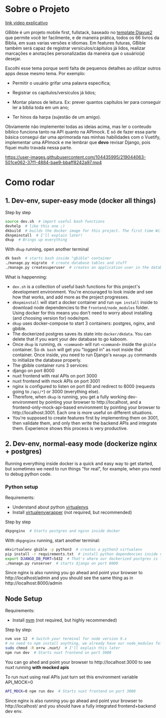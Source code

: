 # Sobre o Projeto

[link video explicativo](https://youtu.be/M9boBE1XHyI)

GBible é um projeto mobile first, fullstack, baseado no [template Djavue2](https://github.com/evolutio/djavue2) que permite você ler facilmente, e de maneira prática, todos os 66 livros da Bíblia, em suas varias versões e idiomas. Em features futuras, GBible também será capaz de registrar versículos/cápitulos já lidos, realizar marcações e anotações personalizadas da maneira que o usuário(a) desejar.

Escolhi esse tema porque senti falta de pequenos detalhes ao utilizar outros apps desse mesmo tema. Por exemplo:

 * Permitir o usuário grifar uma palavra especifica;

 * Registrar os capítulos/versículos já lidos; 

 * Montar planos de leitura. Ex: prever quantos capítulos ler para conseguir ler a bíblia toda em um ano;   

 * Ter hinos da harpa (sujestão de um amigo).
 
 
Obviamente não implementei todas as ideias acima, mas ler o conteudo bíblico funciona tanto na API quanto na APImock. E só de fazer essa parte básica consegui dar uma aprimorada nas minhas habilidades com o Vuetify, implementar uma APImock e me lembrar que **devo** revisar Django, pois fiquei muito travada nessa parte. 
 


https://user-images.githubusercontent.com/104435995/219044063-501ce062-37f1-4884-bae9-bbaff8242a97.mp4


 

# Como rodar
## 1. Dev-env, super-easy mode (docker all things)


Step by step

```bash
source dev.sh  # import useful bash functions
devhelp  # like this one ;)
dkbuild  # builds the docker image for this project. The first time Will take a while.
dknpminstall  # I'll explain later!
dkup  # Brings up everything
```

With `dkup` running, open another terminal

```bash
dk bash  # starts bash inside "gbible" container
./manage.py migrate  # create database tables and stuff
./manage.py createsuperuser  # creates an application user in the database
```

What is happenning:

* `dev.sh` is a collection of useful bash functions for this project's development environment. You're encouraged to look inside and see how that works, and add more as the project progresses.
* `dknpminstall` will start a docker container and run `npm install` inside to download node dependencies to the `frontend/node_modules` folder. Using docker for this means you don't need to worry about installing (and choosing version for) node/npm.
* `dkup` uses docker-compose to start 3 containers: postgres, nginx, and gbible.
* The dockerized postgres saves its state into `docker/dkdata`. You can delete that if you want your dev database to go kaboom.
* Once `dkup` is running, `dk <command>` will run `<command>` inside the `gbible` container. So `dk bash` will get you "logged in" as root inside that container. Once inside, you need to run Django's `manage.py` commands to initialize the database properly.
* The gbible container runs 3 services:
 * django on port 8000
 * nuxt frontend with real APIs on port 3000
 * nuxt frontend with mock APIs on port 3001
* nginx is configured to listen on port 80 and redirect to 8000 (requests going to `/api/*`) or 3000 (everything else).
* Therefore, when `dkup` is running, you get a fully working dev-environment by pointing your browser to http://localhost, and a frontend-only-mock-api-based environment by pointing your browser to http://localhost:3001. Each one is more useful on different situations.
* You're supposed to create features first by implementing them on 3001, then validate them, and only then write the backend APIs and integrate them. Experience shows this process is very productive.

## 2. Dev-env, normal-easy mode (dockerize nginx + postgres)

Running everything inside docker is a quick and easy way to get started, but sometimes we need to run things "for real", for example, when you need to debug python code.

### Python setup

Requirements:
 - Understand about python [virtualenvs](https://docs.python.org/3/tutorial/venv.html)
 - Install [virtualenvwrapper](https://virtualenvwrapper.readthedocs.io/en/latest/) (not required, but recommended)

Step by step

```bash
dkpgnginx  # Starts postgres and nginx inside docker
```

With `dkpgnginx` running, start another terminal:

```bash
mkvirtualenv gbible -p python3  # creates a python3 virtualenv
pip install -r requirements.txt  # install python dependencies inside virtualenv
export DJANGO_DB_PORT=5432  # That's where our dockerized postgres is listening
./manage.py runserver  # starts django on port 8000
```

Since nginx is also running you go ahead and point your browser to http://localhost/admin and you should see the same thing as in http://localhost:8000/admin

## Node Setup

Requirements:

* Install [nvm](https://github.com/creationix/nvm) (not required, but highly recommended)

Step by step:

```bash
nvm use 12  # Switch your terminal for node version 9.x
# no need to npm install anything, we already have our node_modules folder
sudo chmod -R o+rw .nuxt/  # I'll explain this later
npm run dev  # Starts nuxt frontend on port 3000
```

You can go ahed and point your browser to http://localhost:3000 to see nuxt running **with mocked apis**

To run nuxt using real APIs just turn set this environment variable API_MOCK=0

```bash
API_MOCK=0 npm run dev  # Starts nuxt frontend on port 3000
```

Since nginx is also running you go ahead and point your browser to http://localhost/ and you should have a fully integrated frontend+backend dev env.
